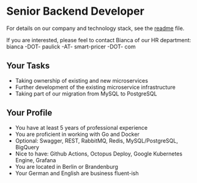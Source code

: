 # Senior Backend Developer

For details on our company and technology stack, see the [readme](README.md) file.

If you are interested, please feel to contact Bianca of our HR department: bianca -DOT- paulick -AT- smart-pricer -DOT- com

## Your Tasks

- Taking ownership of existing and new microservices
- Further development of the existing microservice infrastructure
- Taking part of our migration from MySQL to PostgreSQL

## Your Profile

- You have at least 5 years of professional experience
- You are proficient in working with Go and Docker
- Optional: Swagger, REST, RabbitMQ, Redis, MySQL/PostgreSQL, BigQuery
- Nice to have: Github Actions, Octopus Deploy, Google Kubernetes Engine, Grafana
- You are located in Berlin or Brandenburg
- Your German and English are business fluent-ish
